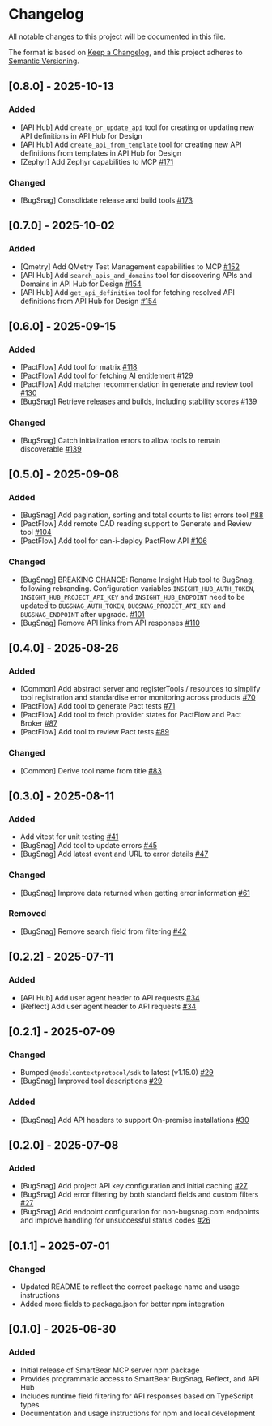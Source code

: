 # Changelog

All notable changes to this project will be documented in this file.

The format is based on [Keep a Changelog](https://keepachangelog.com/en/1.1.0/),
and this project adheres to [Semantic Versioning](https://semver.org/spec/v2.0.0.html).

## [0.8.0] - 2025-10-13

### Added
- [API Hub] Add `create_or_update_api` tool for creating or updating new API definitions in API Hub for Design
- [API Hub] Add `create_api_from_template` tool for creating new API definitions from templates in API Hub for Design
- [Zephyr] Add Zephyr capabilities to MCP [#171](https://github.com/SmartBear/smartbear-mcp/pull/171)

### Changed

- [BugSnag] Consolidate release and build tools [#173](https://github.com/SmartBear/smartbear-mcp/pull/173)

## [0.7.0] - 2025-10-02

### Added
- [Qmetry] Add QMetry Test Management capabilities to MCP [#152](https://github.com/SmartBear/smartbear-mcp/pull/152)
- [API Hub] Add `search_apis_and_domains` tool for discovering APIs and Domains in API Hub for Design [#154](https://github.com/SmartBear/smartbear-mcp/pull/154)
- [API Hub] Add `get_api_definition` tool for fetching resolved API definitions from API Hub for Design [#154](https://github.com/SmartBear/smartbear-mcp/pull/154)

## [0.6.0] - 2025-09-15

### Added

- [PactFlow] Add tool for matrix [#118](https://github.com/SmartBear/smartbear-mcp/pull/118)
- [PactFlow] Add tool for fetching AI entitlement [#129](https://github.com/SmartBear/smartbear-mcp/pull/129)
- [PactFlow] Add matcher recommendation in generate and review tool [#130](https://github.com/SmartBear/smartbear-mcp/pull/130)
- [BugSnag] Retrieve releases and builds, including stability scores [#139](https://github.com/SmartBear/smartbear-mcp/pull/109)

### Changed

- [BugSnag] Catch initialization errors to allow tools to remain discoverable [#139](https://github.com/SmartBear/smartbear-mcp/pull/139)

## [0.5.0] - 2025-09-08

### Added

- [BugSnag] Add pagination, sorting and total counts to list errors tool [#88](https://github.com/SmartBear/smartbear-mcp/pull/88)
- [PactFlow] Add remote OAD reading support to Generate and Review tool [#104](https://github.com/SmartBear/smartbear-mcp/pull/104)
- [PactFlow] Add tool for can-i-deploy PactFlow API [#106](https://github.com/SmartBear/smartbear-mcp/pull/106)

### Changed

- [BugSnag] BREAKING CHANGE: Rename Insight Hub tool to BugSnag, following rebranding. Configuration variables `INSIGHT_HUB_AUTH_TOKEN`, `INSIGHT_HUB_PROJECT_API_KEY` and `INSIGHT_HUB_ENDPOINT` need to be updated to `BUGSNAG_AUTH_TOKEN`, `BUGSNAG_PROJECT_API_KEY` and `BUGSNAG_ENDPOINT` after upgrade. [#101](https://github.com/SmartBear/smartbear-mcp/pull/101)
- [BugSnag] Remove API links from API responses [#110](https://github.com/SmartBear/smartbear-mcp/pull/110)

## [0.4.0] - 2025-08-26

### Added

- [Common] Add abstract server and registerTools / resources to simplify tool registration and standardise error monitoring across products [#70](https://github.com/SmartBear/smartbear-mcp/pull/70)
- [PactFlow] Add tool to generate Pact tests [#71](https://github.com/SmartBear/smartbear-mcp/pull/71)
- [PactFlow] Add tool to fetch provider states for PactFlow and Pact Broker [#87](https://github.com/SmartBear/smartbear-mcp/pull/87)
- [PactFlow] Add tool to review Pact tests [#89](https://github.com/SmartBear/smartbear-mcp/pull/89)

### Changed

- [Common] Derive tool name from title [#83](https://github.com/SmartBear/smartbear-mcp/pull/83)

## [0.3.0] - 2025-08-11

### Added

- Add vitest for unit testing [#41](https://github.com/SmartBear/smartbear-mcp/pull/41)
- [BugSnag] Add tool to update errors [#45](https://github.com/SmartBear/smartbear-mcp/pull/45)
- [BugSnag] Add latest event and URL to error details [#47](https://github.com/SmartBear/smartbear-mcp/pull/47)

### Changed

- [BugSnag] Improve data returned when getting error information [#61](https://github.com/SmartBear/smartbear-mcp/pull/61)

### Removed

- [BugSnag] Remove search field from filtering [#42](https://github.com/SmartBear/smartbear-mcp/pull/42)

## [0.2.2] - 2025-07-11

### Added

- [API Hub] Add user agent header to API requests [#34](https://github.com/SmartBear/smartbear-mcp/pull/34)
- [Reflect] Add user agent header to API requests [#34](https://github.com/SmartBear/smartbear-mcp/pull/34)

## [0.2.1] - 2025-07-09

### Changed

- Bumped `@modelcontextprotocol/sdk` to latest (v1.15.0) [#29](https://github.com/SmartBear/smartbear-mcp/pull/29)
- [BugSnag] Improved tool descriptions [#29](https://github.com/SmartBear/smartbear-mcp/pull/29)

### Added

- [BugSnag] Add API headers to support On-premise installations [#30](https://github.com/SmartBear/smartbear-mcp/pull/30)

## [0.2.0] - 2025-07-08

### Added

- [BugSnag] Add project API key configuration and initial caching [#27](https://github.com/SmartBear/smartbear-mcp/pull/27)
- [BugSnag] Add error filtering by both standard fields and custom filters [#27](https://github.com/SmartBear/smartbear-mcp/pull/27)
- [BugSnag] Add endpoint configuration for non-bugsnag.com endpoints and improve handling for unsuccessful status codes [#26](https://github.com/SmartBear/smartbear-mcp/pull/26)

## [0.1.1] - 2025-07-01

### Changed

- Updated README to reflect the correct package name and usage instructions
- Added more fields to package.json for better npm integration

## [0.1.0] - 2025-06-30

### Added

- Initial release of SmartBear MCP server npm package
- Provides programmatic access to SmartBear BugSnag, Reflect, and API Hub
- Includes runtime field filtering for API responses based on TypeScript types
- Documentation and usage instructions for npm and local development
